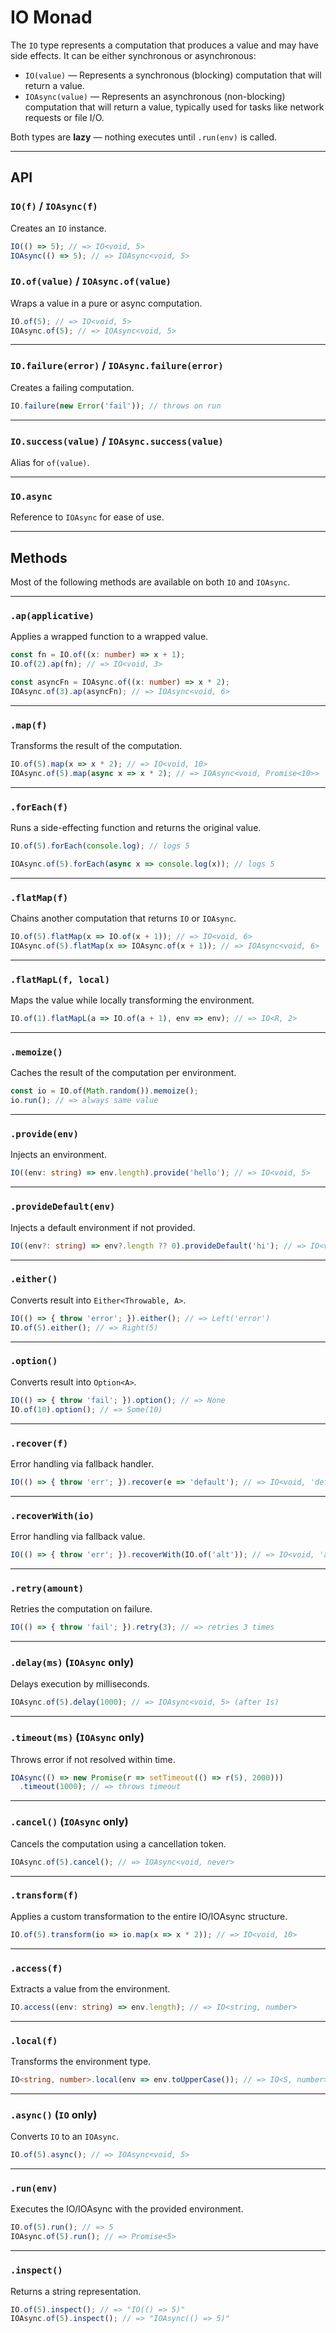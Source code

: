 # IO Monad

The `IO` type represents a computation that produces a value and may have side effects. It can be either synchronous or asynchronous:

- `IO(value)` — Represents a synchronous (blocking) computation that will return a value.
- `IOAsync(value)` — Represents an asynchronous (non-blocking) computation that will return a value, typically used for tasks like network requests or file I/O.

Both types are **lazy** — nothing executes until `.run(env)` is called.

---

## API

### `IO(f)` / `IOAsync(f)`

Creates an `IO` instance. 

```ts
IO(() => 5); // => IO<void, 5>
IOAsync(() => 5); // => IOAsync<void, 5>
```

### `IO.of(value)` / `IOAsync.of(value)`

Wraps a value in a pure or async computation.

```ts
IO.of(5); // => IO<void, 5>
IOAsync.of(5); // => IOAsync<void, 5>
```

---

### `IO.failure(error)` / `IOAsync.failure(error)`

Creates a failing computation.

```ts
IO.failure(new Error('fail')); // throws on run
```

---

### `IO.success(value)` / `IOAsync.success(value)`

Alias for `of(value)`.

---

### `IO.async`

Reference to `IOAsync` for ease of use.

---

## Methods

Most of the following methods are available on both `IO` and `IOAsync`.

---

### `.ap(applicative)`

Applies a wrapped function to a wrapped value.

```ts
const fn = IO.of((x: number) => x + 1);
IO.of(2).ap(fn); // => IO<void, 3>

const asyncFn = IOAsync.of((x: number) => x * 2);
IOAsync.of(3).ap(asyncFn); // => IOAsync<void, 6>
```

---

### `.map(f)`

Transforms the result of the computation.

```ts
IO.of(5).map(x => x * 2); // => IO<void, 10>
IOAsync.of(5).map(async x => x * 2); // => IOAsync<void, Promise<10>>
```

---

### `.forEach(f)`

Runs a side-effecting function and returns the original value.

```ts
IO.of(5).forEach(console.log); // logs 5

IOAsync.of(5).forEach(async x => console.log(x)); // logs 5
```

---

### `.flatMap(f)`

Chains another computation that returns `IO` or `IOAsync`.

```ts
IO.of(5).flatMap(x => IO.of(x + 1)); // => IO<void, 6>
IOAsync.of(5).flatMap(x => IOAsync.of(x + 1)); // => IOAsync<void, 6>
```

---

### `.flatMapL(f, local)`

Maps the value while locally transforming the environment.

```ts
IO.of(1).flatMapL(a => IO.of(a + 1), env => env); // => IO<R, 2>
```

---

### `.memoize()`

Caches the result of the computation per environment.

```ts
const io = IO.of(Math.random()).memoize();
io.run(); // => always same value
```

---

### `.provide(env)`

Injects an environment.

```ts
IO((env: string) => env.length).provide('hello'); // => IO<void, 5>
```

---

### `.provideDefault(env)`

Injects a default environment if not provided.

```ts
IO((env?: string) => env?.length ?? 0).provideDefault('hi'); // => IO<void, 2>
```

---

### `.either()`

Converts result into `Either<Throwable, A>`.

```ts
IO(() => { throw 'error'; }).either(); // => Left('error')
IO.of(5).either(); // => Right(5)
```

---

### `.option()`

Converts result into `Option<A>`.

```ts
IO(() => { throw 'fail'; }).option(); // => None
IO.of(10).option(); // => Some(10)
```

---

### `.recover(f)`

Error handling via fallback handler.

```ts
IO(() => { throw 'err'; }).recover(e => 'default'); // => IO<void, 'default'>
```

---

### `.recoverWith(io)`

Error handling via fallback value.

```ts
IO(() => { throw 'err'; }).recoverWith(IO.of('alt')); // => IO<void, 'alt'>
```

---

### `.retry(amount)`

Retries the computation on failure.

```ts
IO(() => { throw 'fail'; }).retry(3); // => retries 3 times
```

---

### `.delay(ms)` (`IOAsync` only)

Delays execution by milliseconds.

```ts
IOAsync.of(5).delay(1000); // => IOAsync<void, 5> (after 1s)
```

---

### `.timeout(ms)` (`IOAsync` only)

Throws error if not resolved within time.

```ts
IOAsync(() => new Promise(r => setTimeout(() => r(5), 2000)))
  .timeout(1000); // => throws timeout
```

---

### `.cancel()` (`IOAsync` only)

Cancels the computation using a cancellation token.

```ts
IOAsync.of(5).cancel(); // => IOAsync<void, never>
```

---

### `.transform(f)`

Applies a custom transformation to the entire IO/IOAsync structure.

```ts
IO.of(5).transform(io => io.map(x => x * 2)); // => IO<void, 10>
```

---

### `.access(f)`

Extracts a value from the environment.

```ts
IO.access((env: string) => env.length); // => IO<string, number>
```

---

### `.local(f)`

Transforms the environment type.

```ts
IO<string, number>.local(env => env.toUpperCase()); // => IO<S, number>
```

---

### `.async()` (`IO` only)

Converts `IO` to an `IOAsync`.

```ts
IO.of(5).async(); // => IOAsync<void, 5>
```

---

### `.run(env)`

Executes the IO/IOAsync with the provided environment.

```ts
IO.of(5).run(); // => 5
IOAsync.of(5).run(); // => Promise<5>
```

---

### `.inspect()`

Returns a string representation.

```ts
IO.of(5).inspect(); // => "IO(() => 5)"
IOAsync.of(5).inspect(); // => "IOAsync(() => 5)"
```
